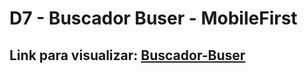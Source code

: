 # D7 - Buscador Buser - MobileFirst

## Link para visualizar: [Buscador-Buser](https://lukemariano.github.io/D7-Buscador/)